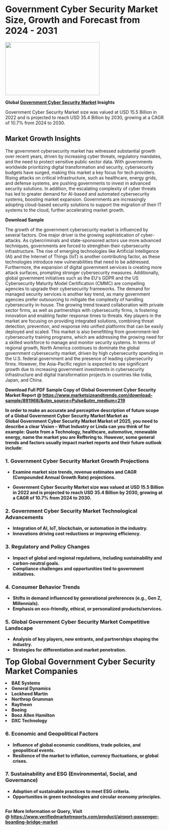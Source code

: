 <H1>Government Cyber Security Market Size, Growth and Forecast from 2024 - 2031</H1><img class="aligncenter size-medium wp-image-584254" src="https://thirdeyenews.in/wp-content/uploads/2024/09/Global-Market-Research-300x168.jpeg" alt="" width="300" height="168" /><p><strong>Global&nbsp;<a href="https://www.marketsizeandtrends.com/download-sample/891968/&amp;utm_source=Pulse&amp;utm_medium=219">Government Cyber Security Market</a> Insights</strong></p><p>Government Cyber Security Market size was valued at USD 15.5 Billion in 2022 and is projected to reach USD 35.4 Billion by 2030, growing at a CAGR of 10.7% from 2024 to 2030.</p><p><h2>Market Growth Insights</h2> <p>The government cybersecurity market has witnessed substantial growth over recent years, driven by increasing cyber threats, regulatory mandates, and the need to protect sensitive public sector data. With governments worldwide prioritizing digital transformation and security, cybersecurity budgets have surged, making this market a key focus for tech providers. Rising attacks on critical infrastructure, such as healthcare, energy grids, and defense systems, are pushing governments to invest in advanced security solutions. In addition, the escalating complexity of cyber threats has led to greater demand for AI-based and automated cybersecurity systems, boosting market expansion. Governments are increasingly adopting cloud-based security solutions to support the migration of their IT systems to the cloud, further accelerating market growth.</p> <p><strong>Download Sample</strong></p> <p>The growth of the government cybersecurity market is influenced by several factors. One major driver is the growing sophistication of cyber-attacks. As cybercriminals and state-sponsored actors use more advanced techniques, governments are forced to strengthen their cybersecurity infrastructure. The rise of emerging technologies like Artificial Intelligence (AI) and the Internet of Things (IoT) is another contributing factor, as these technologies introduce new vulnerabilities that need to be addressed. Furthermore, the expansion of digital government services is creating more attack surfaces, prompting stronger cybersecurity measures. Additionally, global government initiatives such as the EU's GDPR and the US Cybersecurity Maturity Model Certification (CMMC) are compelling agencies to upgrade their cybersecurity frameworks. The demand for managed security services is another key trend, as many government agencies prefer outsourcing to mitigate the complexity of handling cybersecurity in-house. The growing trend toward collaboration with private sector firms, as well as partnerships with cybersecurity firms, is fostering innovation and enabling faster response times to threats. Key players in the market are focusing on providing integrated solutions, combining threat detection, prevention, and response into unified platforms that can be easily deployed and scaled. This market is also benefitting from government-led cybersecurity training programs, which are addressing the growing need for a skilled workforce to manage and monitor security systems. In terms of regional growth, North America continues to dominate the global government cybersecurity market, driven by high cybersecurity spending in the U.S. federal government and the presence of leading cybersecurity firms. However, the Asia-Pacific region is expected to see significant growth due to increasing government investments in cybersecurity infrastructure and digital transformation projects in countries like India, Japan, and China.</p> <p><strong></p><p><span class=""><strong>Download Full PDF Sample Copy of Global Government Cyber Security Market Report</strong> @ <a href="https://www.marketsizeandtrends.com/download-sample/891968/&amp;utm_source=Pulse&amp;utm_medium=219" target="_blank">https://www.marketsizeandtrends.com/download-sample/891968/&amp;utm_source=Pulse&amp;utm_medium=219</a></span></p><p>In order to make an accurate and perceptive description of future scope of a Global&nbsp;Government Cyber Security Market Market as Global&nbsp;Government Cyber Security Market Market of 2025, you need to describe a clear Vision &ndash; What Industry or Linda can you think of for example: Quote from a Technology, healthcare, automotive, renewable energy, name the market you are Reffering to. However, some general trends and factors usually impact market reports and their future outlook include:</p><h3>1.&nbsp;<strong>Government Cyber Security Market Growth Projections</strong></h3><ul><li>Examine market size trends, revenue estimates and CAGR (Compounded Annual Growth Rate) projections.</li><li><p>Government Cyber Security Market size was valued at USD 15.5 Billion in 2022 and is projected to reach USD 35.4 Billion by 2030, growing at a CAGR of 10.7% from 2024 to 2030.</p></li></ul><h3>2.&nbsp;<strong>Government Cyber Security Market Technological Advancements</strong></h3><ul><li>Integration of AI, IoT, blockchain, or automation in the industry.</li><li>Innovations driving cost reductions or improving efficiency.</li></ul><h3>3.&nbsp;<strong>Regulatory and Policy Changes</strong></h3><ul><li>Impact of global and regional regulations, including sustainability and carbon-neutral goals.</li><li>Compliance challenges and opportunities tied to government initiatives.</li></ul><h3>4.&nbsp;<strong>Consumer Behavior Trends</strong></h3><ul><li>Shifts in demand influenced by generational preferences (e.g., Gen Z, Millennials).</li><li>Emphasis on eco-friendly, ethical, or personalized products/services.</li></ul><h3>5.&nbsp;<strong>Global Government Cyber Security Market Competitive Landscape</strong></h3><ul><li>Analysis of key players, new entrants, and partnerships shaping the industry.</li><li>Strategies for differentiation and market penetration.</li></ul><p data-pm-slice="1 1 []"><span style="color: inherit; font-family: inherit; font-size: 25px;">Top Global Government Cyber Security Market Companies</span></p><div class="" data-test-id=""><p><li>BAE Systems</li><li> General Dynamics</li><li> Lockheed Martin</li><li> Northrop Grumman</li><li> Raytheon</li><li> Boeing</li><li> Booz Allen Hamilton</li><li> DXC Technology</li></p></div><h3>6.&nbsp;<strong>Economic and Geopolitical Factors</strong></h3><ul><li>Influence of global economic conditions, trade policies, and geopolitical events.</li><li>Resilience of the market to inflation, currency fluctuations, or global crises.</li></ul><h3>7.&nbsp;<strong>Sustainability and ESG (Environmental, Social, and Governance)</strong></h3><ul><li>Adoption of sustainable practices to meet ESG criteria.</li><li>Opportunities in green technologies and circular economy principles.</li></ul><h2><strong style="font-size: 14px;">For More Information or Query, Visit @&nbsp;</strong><a style="background-color: #ffffff; font-size: 14px;" href="https://www.marketsizeandtrends.com/report/government-cyber-security-market-/" target="_blank">https://www.verifiedmarketreports.com/product/airport-passenger-boarding-bridge-market</a></h2>
